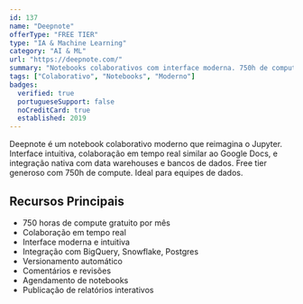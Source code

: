 ```yaml
---
id: 137
name: "Deepnote"
offerType: "FREE TIER"
type: "IA & Machine Learning"
category: "AI & ML"
url: "https://deepnote.com/"
summary: "Notebooks colaborativos com interface moderna. 750h de compute gratuito por mês. Real-time collaboration."
tags: ["Colaborativo", "Notebooks", "Moderno"]
badges:
  verified: true
  portugueseSupport: false
  noCreditCard: true
  established: 2019
---
```


Deepnote é um notebook colaborativo moderno que reimagina o Jupyter. Interface intuitiva, colaboração em tempo real similar ao Google Docs, e integração nativa com data warehouses e bancos de dados. Free tier generoso com 750h de compute. Ideal para equipes de dados.

## Recursos Principais

- 750 horas de compute gratuito por mês
- Colaboração em tempo real
- Interface moderna e intuitiva
- Integração com BigQuery, Snowflake, Postgres
- Versionamento automático
- Comentários e revisões
- Agendamento de notebooks
- Publicação de relatórios interativos

